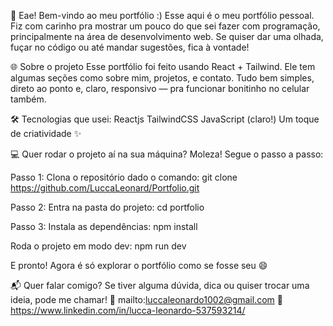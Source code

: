 👋 Eae! Bem-vindo ao meu portfólio :)
Esse aqui é o meu portfólio pessoal. Fiz com carinho pra mostrar um pouco do que sei fazer com programação, principalmente na área de desenvolvimento web. Se quiser dar uma olhada, fuçar no código ou até mandar sugestões, fica à vontade!

🌐 Sobre o projeto
Esse portfólio foi feito usando React + Tailwind. Ele tem algumas seções como sobre mim, projetos, e contato. Tudo bem simples, direto ao ponto e, claro, responsivo — pra funcionar bonitinho no celular também.

🛠️ Tecnologias que usei:
Reactjs
TailwindCSS
JavaScript (claro!)
Um toque de criatividade ✨

💻 Quer rodar o projeto aí na sua máquina?
Moleza! Segue o passo a passo:

Passo 1:
Clona o repositório dado o comando:
git clone https://github.com/LuccaLeonard/Portfolio.git


Passo 2:
Entra na pasta do projeto:
cd portfolio


Passo 3:
Instala as dependências:
npm install


Roda o projeto em modo dev:
npm run dev

E pronto! Agora é só explorar o portfólio como se fosse seu 😄


📬 Quer falar comigo?
Se tiver alguma dúvida, dica ou quiser trocar uma ideia, pode me chamar!
📧 mailto:luccaleonardo1002@gmail.com
📱 https://www.linkedin.com/in/lucca-leonardo-537593214/
